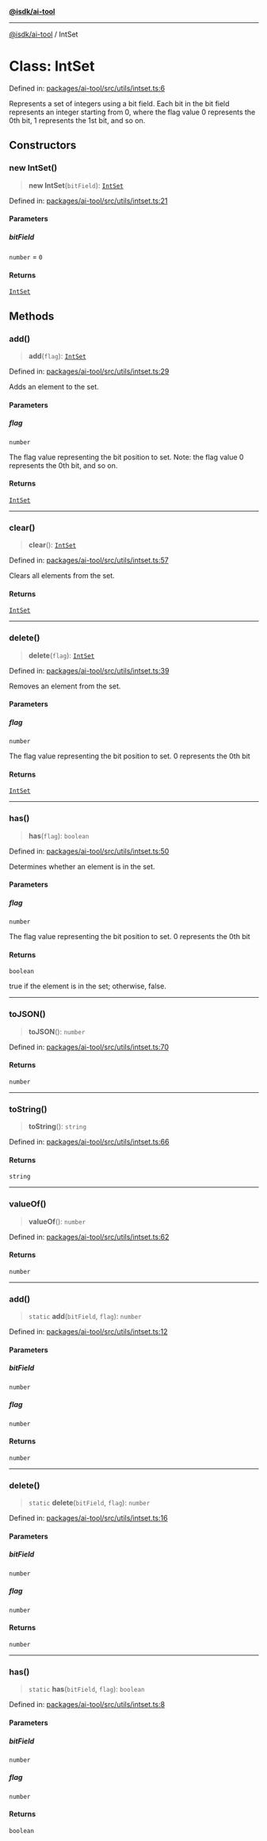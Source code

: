 [**@isdk/ai-tool**](../README.md)

***

[@isdk/ai-tool](../globals.md) / IntSet

# Class: IntSet

Defined in: [packages/ai-tool/src/utils/intset.ts:6](https://github.com/isdk/ai-tool.js/blob/b0ee9498dddfa5222989cf00502bb34c601df743/src/utils/intset.ts#L6)

Represents a set of integers using a bit field.
Each bit in the bit field represents an integer starting from 0,
where the flag value 0 represents the 0th bit, 1 represents the 1st bit, and so on.

## Constructors

### new IntSet()

> **new IntSet**(`bitField`): [`IntSet`](IntSet.md)

Defined in: [packages/ai-tool/src/utils/intset.ts:21](https://github.com/isdk/ai-tool.js/blob/b0ee9498dddfa5222989cf00502bb34c601df743/src/utils/intset.ts#L21)

#### Parameters

##### bitField

`number` = `0`

#### Returns

[`IntSet`](IntSet.md)

## Methods

### add()

> **add**(`flag`): [`IntSet`](IntSet.md)

Defined in: [packages/ai-tool/src/utils/intset.ts:29](https://github.com/isdk/ai-tool.js/blob/b0ee9498dddfa5222989cf00502bb34c601df743/src/utils/intset.ts#L29)

Adds an element to the set.

#### Parameters

##### flag

`number`

The flag value representing the bit position to set.
             Note: the flag value 0 represents the 0th bit, and so on.

#### Returns

[`IntSet`](IntSet.md)

***

### clear()

> **clear**(): [`IntSet`](IntSet.md)

Defined in: [packages/ai-tool/src/utils/intset.ts:57](https://github.com/isdk/ai-tool.js/blob/b0ee9498dddfa5222989cf00502bb34c601df743/src/utils/intset.ts#L57)

Clears all elements from the set.

#### Returns

[`IntSet`](IntSet.md)

***

### delete()

> **delete**(`flag`): [`IntSet`](IntSet.md)

Defined in: [packages/ai-tool/src/utils/intset.ts:39](https://github.com/isdk/ai-tool.js/blob/b0ee9498dddfa5222989cf00502bb34c601df743/src/utils/intset.ts#L39)

Removes an element from the set.

#### Parameters

##### flag

`number`

The flag value representing the bit position to set. 0 represents the 0th bit

#### Returns

[`IntSet`](IntSet.md)

***

### has()

> **has**(`flag`): `boolean`

Defined in: [packages/ai-tool/src/utils/intset.ts:50](https://github.com/isdk/ai-tool.js/blob/b0ee9498dddfa5222989cf00502bb34c601df743/src/utils/intset.ts#L50)

Determines whether an element is in the set.

#### Parameters

##### flag

`number`

The flag value representing the bit position to set. 0 represents the 0th bit

#### Returns

`boolean`

true if the element is in the set; otherwise, false.

***

### toJSON()

> **toJSON**(): `number`

Defined in: [packages/ai-tool/src/utils/intset.ts:70](https://github.com/isdk/ai-tool.js/blob/b0ee9498dddfa5222989cf00502bb34c601df743/src/utils/intset.ts#L70)

#### Returns

`number`

***

### toString()

> **toString**(): `string`

Defined in: [packages/ai-tool/src/utils/intset.ts:66](https://github.com/isdk/ai-tool.js/blob/b0ee9498dddfa5222989cf00502bb34c601df743/src/utils/intset.ts#L66)

#### Returns

`string`

***

### valueOf()

> **valueOf**(): `number`

Defined in: [packages/ai-tool/src/utils/intset.ts:62](https://github.com/isdk/ai-tool.js/blob/b0ee9498dddfa5222989cf00502bb34c601df743/src/utils/intset.ts#L62)

#### Returns

`number`

***

### add()

> `static` **add**(`bitField`, `flag`): `number`

Defined in: [packages/ai-tool/src/utils/intset.ts:12](https://github.com/isdk/ai-tool.js/blob/b0ee9498dddfa5222989cf00502bb34c601df743/src/utils/intset.ts#L12)

#### Parameters

##### bitField

`number`

##### flag

`number`

#### Returns

`number`

***

### delete()

> `static` **delete**(`bitField`, `flag`): `number`

Defined in: [packages/ai-tool/src/utils/intset.ts:16](https://github.com/isdk/ai-tool.js/blob/b0ee9498dddfa5222989cf00502bb34c601df743/src/utils/intset.ts#L16)

#### Parameters

##### bitField

`number`

##### flag

`number`

#### Returns

`number`

***

### has()

> `static` **has**(`bitField`, `flag`): `boolean`

Defined in: [packages/ai-tool/src/utils/intset.ts:8](https://github.com/isdk/ai-tool.js/blob/b0ee9498dddfa5222989cf00502bb34c601df743/src/utils/intset.ts#L8)

#### Parameters

##### bitField

`number`

##### flag

`number`

#### Returns

`boolean`
